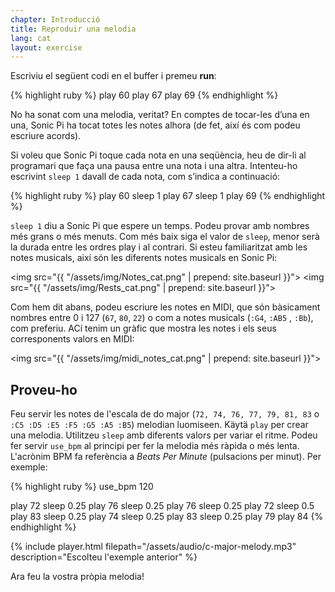```yaml
---
chapter: Introducció
title: Reproduir una melodia
lang: cat
layout: exercise
---
```


Escriviu el següent codi en el buffer i premeu **run**:

{% highlight ruby %}
play 60
play 67
play 69
{% endhighlight %}

No ha sonat com una melodia, veritat? En comptes de tocar-les d’una en una, Sonic Pi ha tocat totes les notes alhora (de fet, així és com podeu escriure acords).

Si voleu que Sonic Pi toque cada nota en una seqüència, heu de dir-li al programari que faça una pausa entre una nota i una altra. Intenteu-ho escrivint `sleep 1` davall de cada nota, com s’indica a continuació:

{% highlight ruby %}
play 60
sleep 1
play 67
sleep 1
play 69
{% endhighlight %}

`sleep 1` diu a Sonic Pi que espere un temps. Podeu provar amb nombres més grans o més menuts. Com més baix siga el valor de `sleep`, menor serà la durada entre les ordres play i al contrari. Si esteu familiaritzat amb les notes musicals, així són les diferents notes musicals en Sonic Pi:

<img src="{{ "/assets/img/Notes_cat.png" | prepend: site.baseurl }}"> 
<img src="{{ "/assets/img/Rests_cat.png" | prepend: site.baseurl }}">

Com hem dit abans, podeu escriure les notes en MIDI, que són bàsicament nombres entre 0 i 127 (`67`, `80`, `22`) o com a notes musicals (`:G4`, `:AB5` , `:Bb`), com preferiu. ACí tenim un gràfic que mostra les notes i els seus corresponents valors en MIDI:

<img src="{{ "/assets/img/midi_notes_cat.png" | prepend: site.baseurl }}">

## Proveu-ho

Feu servir les notes de l'escala de do major (`72, 74, 76, 77, 79, 81, 83` o `:C5 :D5 :E5 :F5 :G5 :A5 :B5`) melodian luomiseen. Käytä `play` per crear una melodia. Utilitzeu `sleep` amb diferents valors per variar el ritme. Podeu fer servir `use_bpm` al principi per fer la melodia més ràpida o més lenta. L'acrònim BPM fa referència a *Beats Per Minute* (pulsacions per minut). Per exemple:


{% highlight ruby %}
use_bpm 120

play 72
sleep 0.25
play 76
sleep 0.25
play 76
sleep 0.25
play 72
sleep 0.5
play 83
sleep 0.25
play 74
sleep 0.25
play 83
sleep 0.25
play 79
play 84
{% endhighlight %}

{% include player.html filepath="/assets/audio/c-major-melody.mp3" description="Escolteu l'exemple anterior" %}

Ara feu la vostra pròpia melodia!